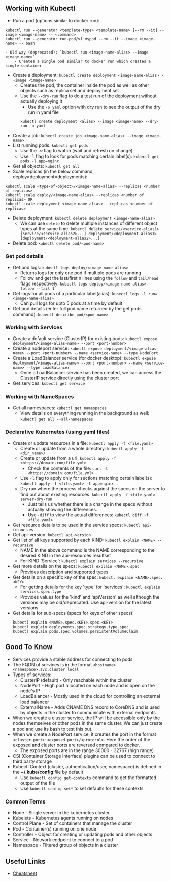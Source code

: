 ## Working with Kubectl
- Run a pod (options similar to docker run): 
```
kubectl run --generator <template-type> <template-name> [--rm --it] --image <image-name> -- <command>
kubectl run --generator run-pod/v1 mypod --rm --it --image <image-name> -- bash
```
    - Old way (deprecated): `kubectl run <image-name-alias> --image <image-name>`
        - Creates a single pod similar to docker run which creates a single container
    
- Create a deployment: `kubectl create deployment <image-name-alias> --image <image-name>`
    - Creates the pod, the container inside the pod as well as other objects such as replica set and deployment set
    - Use the `--dry-run` flag to do a test run of the deployment without actually deploying it
        - Use the `-o yaml` option with dry run to see the output of the dry run in yaml file
        ```
        kubectl create deployment <alias> --image <image-name> --dry-run -o yaml
        ```
- Create a job: `kubectl create job <image-name-alias> --image <image-name>`
- List running pods: `kubectl get pods`
    - Use the `-w` flag to watch (wait and refresh on change)
    - Use `-l` flag to look for pods matching certain label(s): `kubectl get pods -l app=nginx`
- Get all objects: `kubectl get all`
- Scale replicas (in the below command, deploy=deployment=deployments): 
```
kubectl scale <type-of-object>/<image-name-alias> --replicas <number of replicas>
kubectl scale deploy/<image-name-alias> --replicas <number of replicas> OR
kubectl scale deployment <image-name-alias> --replicas <number of replicas>
```
- Delete deployment: `kubectl delete deployment <image-name-alias>`
    - We can use `delete` to delete multiple instances of different object types at the same time: `kubectl delete service/<service-alias1> [service/<service-alias2>...] deployment/<deployment-alias1> [deployment/<deployment-alias2>...]`
- Delete pod: `kubectl delete pod/<pod-name>`

### Get pod details
- Get pod logs: `kubectl logs deploy/<image-name-alias>`
    - Returns logs for only one pod if multiple pods are running
    - Follow and get the last/first n lines using the `follow` and `tail/head` flags respectively: `kubectl logs deploy/<image-name-alias> --follow --tail 1`
- Get logs for all pods of a particular label(alias): `kubectl logs -l run=<image-name-alias>`
    - Can pull logs for upto 5 pods at a time by default
- Get pod details (enter full pod name returned by the get pods command): `kubectl describe pod/<pod-name>`

### Working with Services
- Create a default service (ClusterIP) for existing pods: `kubectl expose deployment/<image-alias-name> --port <port-number>`
- Create a nodeport service: `kubectl expose deployment/<image-alias-name> --port <port-number> --name <service-name> --type NodePort`
- Create a LoadBalancer service (for docker desktop): `kubectl expose deployment/<image-alias-name> --port <port-number> --name <service-name> --type LoadBalancer`
    - Once a LoadBalancer service has been created, we can access the ClusterIP service directly using the cluster port
- Get services: `kubectl get service`

### Working with NameSpaces
- Get all namespaces: `kubectl get namespaces`
    - View details on everything running in the background as well: `kubectl get all --all-namespaces`

### Declarative Kubernetes (using yaml files)
- Create or update resources in a file: `kubectl apply -f <file.yaml>`
    - Create or update from a whole directory: `kubectl apply -f <dir_name>/`
    - Create or update from a url: `kubectl apply -f <https://domain.com/file.yml>`
        - Check the contents of the file: `curl -L <https://domain.com/file.yml>`
    - Use `-l` flag to apply only for sections matching certain label(s): `kubectl apply -f <file.yaml> -l app=nginx`
    - Dry run where the process checks against the specs on the server to find out about existing resources: `kubectl apply -f <file.yaml> --server-dry-run`
        - Just tells us whether there is a change in the specs without actually showing the differences.
        - Use `-diff` to view the actual differences: `kubectl diff -f <file.yaml>`
- Get resource details to be used in the service specs: `kubectl api-resources`
- Get api-version: `kubectl api-version`
- Get list of all keys supported by each KIND: `kubectl explain <NAME> --recursive`
    - NAME in the above command is the NAME corresponding to the desired KIND in the api-resources resultset
    - For KIND 'Service': `kubectl explain services --recursive`
- Get more details on the specs: `kubectl explain <NAME>.spec`
    - Provides description and supported types
- Get details on a specific key of the spec: `kubectl explain <NAME>.spec.<KEY>`
    - For getting details for the key 'type' for 'services': `kubectl explain services.spec.type`
    - Provides values for the 'kind' and 'apiVersion' as well although the versions may be old/deprecated. Use api-version for the latest versions.
- Get details for sub-specs (specs for keys of other specs): 
    ```
    kubectl explain <NAME>.spec.<KEY>.spec.<KEY>
    kubectl explain deployments.spec.strategy.type.spec
    kubectl explain pods.spec.volumes.persistentVolumeClaim
    ```

## Good To Know
- Services provide a stable address for connecting to pods
- The FQDN of services is in the format `<hostname>.<namespace>.svc.cluster.local`
- Types of services:
    - ClusterIP (default) - Only reachable within the cluster
    - NodePort - High port allocated on each node and is open on the node's IP
    - LoadBalancer - Mostly used in the cloud for controlling an external load balancer
    - ExternalName - Adds CNAME DNS record to CoreDNS and is used by objects in the cluster to communicate with external endpoints
- When we create a cluster service, the IP will be accessible only by the nodes themselves or other pods in the same cluster. We can just create a pod and use its bash to test this out.
- When we create a NodePort service, it creates the port in the format `<cluster-port>:<exposed-port>/<protocol>`. Here the order of the exposed and cluster ports are reversed compared to docker.
    - The exposed ports are in the range 30000 - 32767 (high range)
- CSI (Container Storage Interface) plugins can be used to connect to third party storage 
- Kubectl Context (cluster, authentication/user, namespace) is defined in the **~/.kube/config** file by default
    - Use `kubectl config get-contexts` command to get the formatted output of the file
    - Use `kubectl config set*` to set defaults for these contexts

### Common Terms
- Node - Single server in the kubernetes cluster
- Kubelets - Kubernetes agents running on nodes
- Control Plane - Set of containers that manage the cluster
- Pod - Container(s) running on one node
- Controller - Object for creating or updating pods and other objects
- Service - Network endpoint to connect to a pod
- Namespace - Filtered group of objects in a cluster

## Useful Links
- [Cheatsheet](https://kubernetes.io/docs/reference/kubectl/cheatsheet/)